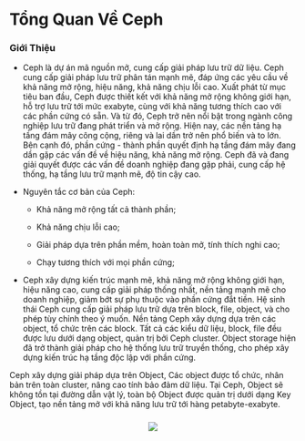 # Tổng Quan Về Ceph

### Giới Thiệu

- Ceph là dự án mã nguồn mở, cung cấp giải pháp lưu trữ dữ liệu. Ceph cung cấp giải pháp lưu trữ phân tán mạnh mẽ, đáp ứng các yêu cầu về khả năng mở rộng, hiệu năng, khả năng chịu lỗi cao. Xuất phát từ mục tiêu ban đầu, Ceph được thiết kết với khả năng mở rộng không giới hạn, hỗ trợ lưu trữ tới mức exabyte, cùng với khả năng tương thích cao với các phần cứng có sẵn. Và từ đó, Ceph trở nên nổi bật trong ngành công nghiệp lưu trữ đang phát triển và mở rộng. Hiện nay, các nền tảng hạ tầng đám mây công cộng, riêng và lai dần trở nên phổ biến và to lớn. Bên cạnh đó, phần cứng - thành phần quyết định hạ tầng đám mây đang dần gặp các vấn đề về hiệu năng, khả năng mở rộng. Ceph đã và đang giải quyết được các vấn đề doanh nghiệp đang gặp phải, cung cấp hệ thống, hạ tầng lưu trữ mạnh mẽ, độ tin cậy cao.

- Nguyên tắc cơ bản của Ceph:

    - Khả năng mở rộng tất cả thành phần;
    
    - Khả năng chịu lỗi cao;
    
    - Giải pháp dựa trên phần mềm, hoàn toàn mở, tính thích nghi cao;
    
    - Chạy tương thích với mọi phần cứng;

- Ceph xây dựng kiến trúc mạnh mẽ, khả năng mở rộng không giới hạn, hiệu năng cao, cung cấp giải pháp thống nhất, nền tảng mạnh mẽ cho doanh nghiệp, giảm bớt sự phụ thuộc vào phần cứng đắt tiền. Hệ sinh thái Ceph cung cấp giải pháp lưu trữ dựa trên block, file, object, và cho phép tùy chỉnh theo ý muốn. Nền tảng Ceph xây dựng dựa trên các object, tổ chức trên các block. Tất cả các kiểu dữ liệu, block, file đều được lưu dưới dạng object, quản trị bởi Ceph cluster. Object storage hiện đã trở thành giải pháp cho hệ thống lưu trữ truyền thống, cho phép xây dựng kiến trúc hạ tầng độc lập với phần cứng.

Ceph xây dựng giải pháp dựa trên Object, Các object được tổ chức, nhân bản trên toàn cluster, nâng cao tính bảo đảm dữ liệu. Tại Ceph, Object sẽ không tồn tại đường dẫn vật lý, toàn bộ Object được quản trị dưới dạng Key Object, tạo nền tảng mở với khả năng lưu trữ tới hàng petabyte-exabyte.

<h3 align="center"><img src="D:\Github\Congphan\CEPH\Images\Ceph storage cluster.png"></h3>